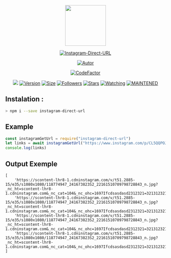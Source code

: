 <p align="center">
<img src="https://avatars0.githubusercontent.com/u/4674786?s=400&u=2f77d382a4428c141558772a2b7ad3a36bebf5bc&v=4" width="128" height="128"/>
</p>
<p align="center">
<a href="#"><img title="Instagram-Direct-URL" src="https://img.shields.io/badge/Instagram%20Direct%20URL-green?colorA=%23ff0000&colorB=C13584&style=for-the-badge"></a>
</p>
<p align="center">
<a href="https://github.com/victorsouzaleal"><img title="Autor" src="https://img.shields.io/badge/Author-victorsouzaleal-5851DB.svg?style=for-the-badge&logo=github"></a>
</p>
<p align="center">
<a href="https://www.codefactor.io/repository/github/victorsouzaleal/instagram-direct-url"><img src="https://www.codefactor.io/repository/github/victorsouzaleal/instagram-direct-url/badge/main" alt="CodeFactor" /></a>
</p>
<p align="center">
<a href="https://hits.seeyoufarm.com"><img src="https://hits.seeyoufarm.com/api/count/incr/badge.svg?url=https%3A%2F%2Fgithub.com%2Fvictorsouzaleal%2Finstagram-direct-url.git&count_bg=%23833AB4&icon=&icon_color=%23E7E7E7&title=hits&edge_flat=true"/></a>
<a href="#"><img title="Version" src="https://img.shields.io/github/package-json/v/victorsouzaleal/instagram-direct-url?color=%23833AB4&logo=github&style=flat-square"></a>
<a href="#"><img title="Size" src="https://img.shields.io/bundlephobia/min/instagram-direct-url?color=%23833AB4&logo=npm&style=flat-square"></a>
<a href="https://github.com/victorsouzaleal/followers"><img title="Followers" src="https://img.shields.io/github/followers/victorsouzaleal?color=%23833AB4&logo=github&style=flat-square"></a>
<a href="https://github.com/victorsouzaleal/instagram-direct-url/stargazers/"><img title="Stars" src="https://img.shields.io/github/stars/victorsouzaleal/instagram-direct-url?color=%23833AB4&logo=github&style=flat-square"></a>
<a href="https://github.com/victorsouzaleal/lbot-whatsapp/watchers"><img title="Watching" src="https://img.shields.io/github/watchers/victorsouzaleal/instagram-direct-url?color=%23833AB4&logo=github&style=flat-square"></a>
<a href="#"><img title="MAINTENED" src="https://img.shields.io/badge/MAINTENED-YES-%23833AB4?style=flat-square"/></a>
</p>

## Instalation :
```bash
> npm i --save instagram-direct-url
```

## Example
```js
const instagramGetUrl = require("instagram-direct-url")
let links = await instagramGetUrl("https://www.instagram.com/p/CL5QQPOJFl_/")
console.log(links)
```
## Output Exemple
```
[
    'https://scontent-lhr8-1.cdninstagram.com/v/t51.2885-15/e35/s1080x1080/118774947_241673823S2_22161510709798728843_n.jpg?_nc_ht=scontent-lhr8-1.cdninstagram.com&_nc_cat=104&_nc_ohc=1697Ifcdsasdasd2312321=3213123213',
    'https://scontent-lhr8-1.cdninstagram.com/v/t51.2885-15/e35/s1080x1080/118774947_241673823S2_22161510709798728843_n.jpg?_nc_ht=scontent-lhr8-1.cdninstagram.com&_nc_cat=104&_nc_ohc=1697Ifcdsasdasd2312321=3213123213',
    'https://scontent-lhr8-1.cdninstagram.com/v/t51.2885-15/e35/s1080x1080/118774947_241673823S2_22161510709798728843_n.jpg?_nc_ht=scontent-lhr8-1.cdninstagram.com&_nc_cat=104&_nc_ohc=1697Ifcdsasdasd2312321=3213123213',
    'https://scontent-lhr8-1.cdninstagram.com/v/t51.2885-15/e35/s1080x1080/118774947_241673823S2_22161510709798728843_n.jpg?_nc_ht=scontent-lhr8-1.cdninstagram.com&_nc_cat=104&_nc_ohc=1697Ifcdsasdasd2312321=3213123213',
]
```
